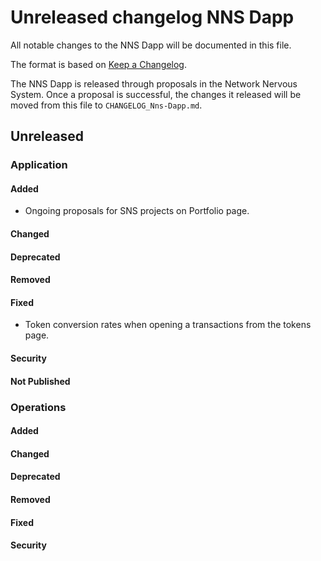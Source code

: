 # Unreleased changelog NNS Dapp

All notable changes to the NNS Dapp will be documented in this file.

The format is based on [Keep a Changelog](https://keepachangelog.com/en/1.0.0/).

The NNS Dapp is released through proposals in the Network Nervous System. Once a
proposal is successful, the changes it released will be moved from this file to
`CHANGELOG_Nns-Dapp.md`.

## Unreleased

### Application

#### Added

* Ongoing proposals for SNS projects on Portfolio page.

#### Changed

#### Deprecated

#### Removed

#### Fixed

* Token conversion rates when opening a transactions from the tokens page.

#### Security

#### Not Published

### Operations

#### Added

#### Changed

#### Deprecated

#### Removed

#### Fixed

#### Security
